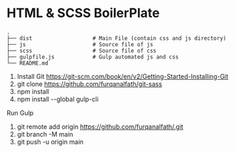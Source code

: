 # HTML & SCSS BoilerPlate


    .
    ├── dist                   # Main File (contain css and js directory)
    ├── js                     # Source file of js
    ├── scss                   # Source file of css
    ├── gulpfile.js            # Gulp automated js and css
    └── README.md
    

 1. Install Git https://git-scm.com/book/en/v2/Getting-Started-Installing-Git
 1. git clone https://github.com/furqanalfath/git-sass
 2. npm install
 3. npm install --global gulp-cli

Run Gulp

1. git remote add origin https://github.com/furqanalfath/.git
2. git branch -M main
3. git push -u origin main